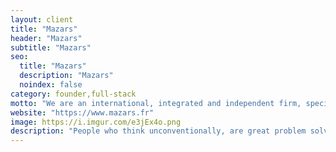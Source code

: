 ```yaml
---
layout: client
title: "Mazars"
header: "Mazars"
subtitle: "Mazars"
seo:
  title: "Mazars"
  description: "Mazars"
  noindex: false
category: founder,full-stack
motto: "We are an international, integrated and independent firm, specialising in audit, accountancy, advisory, tax and legal services."
website: "https://www.mazars.fr"
image: https://i.imgur.com/e3jEx4o.png
description: "People who think unconventionally, are great problem solvers and see opportunities where others see only challenges."
---
```

